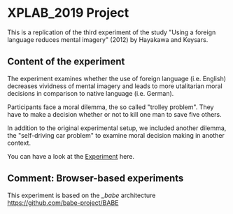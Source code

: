 # XPLAB_2019 Project

This is a replication of the third experiment of the study "Using a foreign language reduces mental imagery" (2012) by Hayakawa and Keysars.

## Content of the experiment
The experiment examines whether the use of foreign language (i.e. English) decreases vividness of mental imagery and leads to more utalitarian moral decisions 
in comparison to native language (i.e. German).

Participants face a moral dilemma, the so called "trolley problem". They have to make a decision whether or not to kill one man to save five others. 

In addition to the original experimental setup, we included another dilemma, the "self-driving car problem" to examine moral decision making in another context.

You can have a look at the [Experiment](https://miladrouygari.github.io/Project/ExperimentsFiles/index.html) here.

## Comment: Browser-based experiments
This experiment is based on the *_babe* architecture
https://github.com/babe-project/BABE
